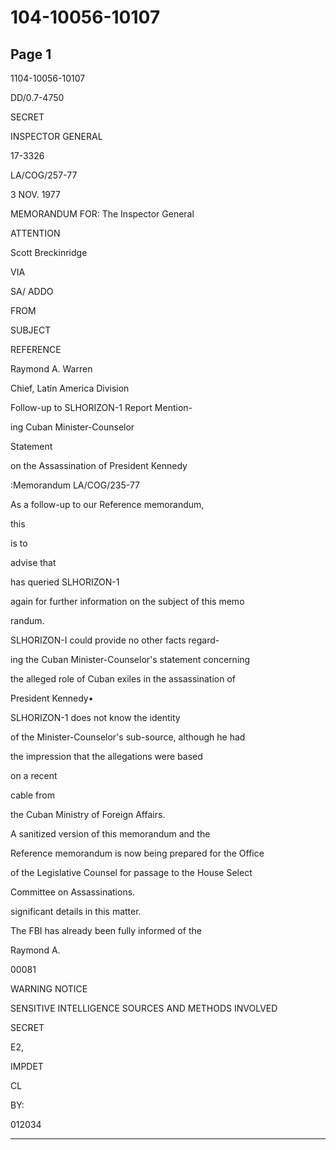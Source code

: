 # 104-10056-10107

## Page 1

1104-10056-10107

DD/0.7-4750

SECRET

INSPECTOR GENERAL

17-3326

LA/COG/257-77

3 NOV. 1977

MEMORANDUM FOR: The Inspector General

ATTENTION

Scott Breckinridge

VIA

SA/ ADDO

FROM

SUBJECT

REFERENCE

Raymond A. Warren

Chief, Latin America Division

Follow-up to SLHORIZON-1 Report Mention-

ing Cuban Minister-Counselor

Statement

on the Assassination of President Kennedy

:Memorandum LA/COG/235-77

As a follow-up to our Reference memorandum,

this

is to

advise that

has queried SLHORIZON-1

again for further information on the subject of this memo

randum.

SLHORIZON-I could provide no other facts regard-

ing the Cuban Minister-Counselor's statement concerning

the alleged role of Cuban exiles in the assassination of

President Kennedy•

SLHORIZON-1 does not know the identity

of the Minister-Counselor's sub-source, although he had

the impression that the allegations were based

on a recent

cable from

the Cuban Ministry of Foreign Affairs.

A sanitized version of this memorandum and the

Reference memorandum is now being prepared for the Office

of the Legislative Counsel for passage to the House Select

Committee on Assassinations.

significant details in this matter.

The FBI has already been fully informed of the

Raymond A.

00081

WARNING NOTICE

SENSITIVE INTELLIGENCE SOURCES AND METHODS INVOLVED

SECRET

E2,

IMPDET

CL

BY:

012034

---

